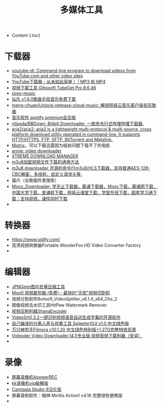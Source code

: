 ﻿---
layout:		post
category:	"soft"
title:		"多媒体工具"
tags:		[video]
---
- Content
{:toc}


# 下载器

- [youtube-dl: Command-line program to download videos from YouTube.com and other video sites](https://github.com/ytdl-org/youtube-dl)
- [YouTube下载器 - 从未如此简单！ | MP3 和 MP4](https://www.youtubebyclick.com/zh-cn/)
- [视频下载工具 Gihosoft TubeGet Pro 8.6.46 ](https://www.52pojie.cn/thread-1389895-1-7.html)
- [soso-music](https://github.com/jsososo/soso-music/releases)
- [仙乐 v1.6.0歌曲无损音乐免费下载](https://www.52pojie.cn/thread-1371546-1-2.html)
- [meng-chuan/Unlock-netease-cloud-music: 解锁网易云音乐客户端变灰歌曲](https://github.com/meng-chuan/Unlock-netease-cloud-music)
- [音乐软件 spotify premium会员版 ](https://www.52pojie.cn/thread-1409270-1-4.html)
- [nilaoda/BBDown: Bilibili Downloader. 一款命令行式哔哩哔哩下载器.](https://github.com/nilaoda/BBDown)
- [aria2/aria2: aria2 is a lightweight multi-protocol & multi-source, cross platform download utility operated in command-line. It supports HTTP/HTTPS, FTP, SFTP, BitTorrent and Metalink.](https://github.com/aria2/aria2)
- [Motrix](https://motrix.app/)，可以下载迅雷因为版权问题下载不了的电影
- [annie: video downloader](https://github.com/iawia002/annie)
- [XTREME DOWNLOAD MANAGER](https://subhra74.github.io/xdm/#)
- [m3u8加密视频文件下载的通用方法](https://www.52pojie.cn/thread-1161169-1-1.html)
- [m3u8 downloader 开源的命令行m3u8/HLS下载器，支持普通AES-128-CBC解密，多线程，自定义请求头等.](https://github.com/nilaoda/N_m3u8DL-CLI)
- 猫爪（谷歌插件里搜索）
- [Mooc_Downloader: 学无止下载器，慕课下载器，Mooc下载，慕课网下载，中国大学下载，爱课程下载，网易云课堂下载，学堂在线下载，超星学习通下载；支持视频，课件同时下载](https://github.com/PyJun/Mooc_Downloader/)
- 

# 转换器

- https://www.sidify.com/
- 高清视频转换器Portable WonderFox HD Video Converter Factory
- 

# 编辑器

- [JPNGmin图片批量压缩工具](https://www.52pojie.cn/thread-1058942-1-7.html)
- [Moo0 视频裁剪器 (免费) - 最快的"无损"视频切割机](https://zhs.moo0.com/?top=https://zhs.moo0.com/software/VideoCutter/)
- 视频分割软件Boilsoft_VideoSplitter_v8.1.4_x64_Chs_2
- 图像视频去水印工具HitPaw Watermark Remover
- [视频压制利器ShanaEncoder](https://www.52pojie.cn/thread-1397949-1-1.html)
- [VideoSrt0.3.2一键识别视频语音自动生成字幕的开源软件](https://www.52pojie.cn/thread-1393899-1-1.html)
- [自己编译的分离人声与伴奏工具 SpleeterGUI v1.0 中文绿色版](https://www.52pojie.cn/thread-1397397-1-1.html)
- [万兴神剪手Filmora v10.1.20 中文绿色特别版+1.27G完整特效资源](https://www.52pojie.cn/thread-1393267-1-1.html)
- [Videoder Video Downloader.14.5专业版 视频音频下载利器（安卓）](https://www.52pojie.cn/thread-1373817-1-1.html)
- 

# 录像

- [屏幕录像机ApowerREC](http://cencrack.com/?post=66)
- [kk录像机vip破解版](http://cencrack.com/?post=64)
- [Camtasia Studio 9汉化版](https://www.52pojie.cn/thread-1063685-1-2.html)
- 屏幕录制软件：暗神 Mirillis Action! v4.16 完整绿色便携版
- 